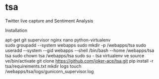 tsa
===

Twitter live capture and Sentiment Analysis

Installation

apt-get git supervisor nginx nano python-virtualenv<br/>
sudo groupadd --system webapps
sudo mkdir -p /webapps/tsa
sudo useradd --system --gid webapps --shell /bin/bash --home /webapps/tsa tsa
sudo chown tsa /webapps/tsa
sudo su - tsa
virtualenv ve
source ve/bin/activate
git clone https://github.com/joker-ace/tsa.git
pip install -r tsa/requirements.txt
mkdir logs
touch /webapps/tsa/logs/gunicorn_supervisor.log